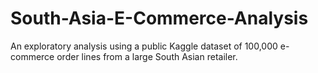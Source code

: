 # South-Asia-E-Commerce-Analysis
An exploratory analysis using a public Kaggle dataset of 100,000 e-commerce order lines from a large South Asian retailer.
